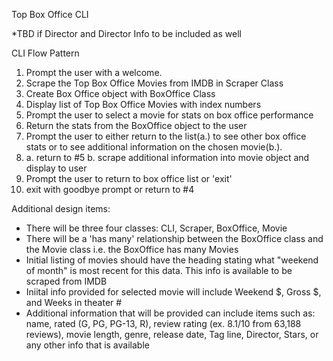 Top Box Office CLI

*TBD if Director and Director Info to be included as well

CLI Flow Pattern
1. Prompt the user with a welcome.
2. Scrape the Top Box Office Movies from IMDB in Scraper Class
3. Create Box Office object with BoxOffice Class
4. Display list of Top Box Office Movies with index numbers
5. Prompt the user to select a movie for stats on box office performance
6. Return the stats from the BoxOffice object to the user
7. Prompt the user to either return to the list(a.) to see other box office stats
    or to see additional information on the chosen movie(b.).
8. a. return to #5
   b. scrape additional information into movie object and display to user
9. Prompt the user to return to box office list or 'exit'
10. exit with goodbye prompt or return to #4


Additional design items:
- There will be three four classes:  CLI, Scraper, BoxOffice, Movie
- There will be a 'has many' relationship between the BoxOffice class and the Movie class
  i.e. the BoxOffice has many Movies
- Initial listing of movies should have the heading stating what "weekend of month"
  is most recent for this data.  This info is available to be scraped from IMDB
- Iniital info provided for selected movie will include Weekend $, Gross $, and Weeks in    theater #
- Additional information that will be provided can include items such as: name, 
  rated (G, PG, PG-13, R), review rating (ex. 8.1/10 from 63,188 reviews), movie
  length, genre, release date, Tag line, Director, Stars, or any other info that
  is available
